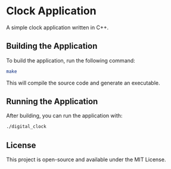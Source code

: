 # Clock Application

A simple clock application written in C++.

## Building the Application

To build the application, run the following command:

```bash
make
```

This will compile the source code and generate an executable.

## Running the Application

After building, you can run the application with:

```bash
./digital_clock
```

## License

This project is open-source and available under the MIT License.
